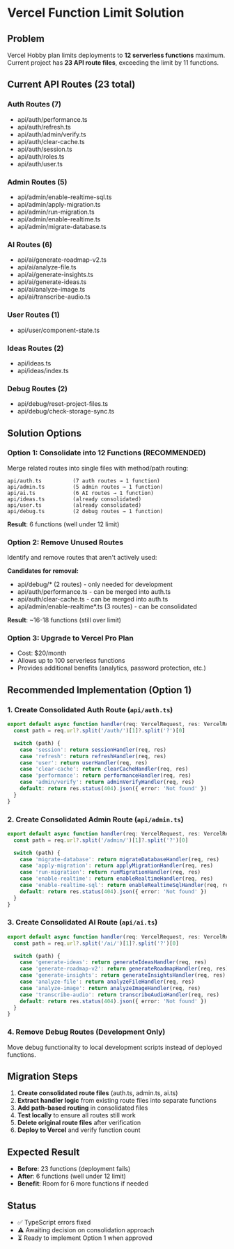 # Vercel Function Limit Solution

## Problem
Vercel Hobby plan limits deployments to **12 serverless functions** maximum.
Current project has **23 API route files**, exceeding the limit by 11 functions.

## Current API Routes (23 total)

### Auth Routes (7)
- api/auth/performance.ts
- api/auth/refresh.ts
- api/auth/admin/verify.ts
- api/auth/clear-cache.ts
- api/auth/session.ts
- api/auth/roles.ts
- api/auth/user.ts

### Admin Routes (5)
- api/admin/enable-realtime-sql.ts
- api/admin/apply-migration.ts
- api/admin/run-migration.ts
- api/admin/enable-realtime.ts
- api/admin/migrate-database.ts

### AI Routes (6)
- api/ai/generate-roadmap-v2.ts
- api/ai/analyze-file.ts
- api/ai/generate-insights.ts
- api/ai/generate-ideas.ts
- api/ai/analyze-image.ts
- api/ai/transcribe-audio.ts

### User Routes (1)
- api/user/component-state.ts

### Ideas Routes (2)
- api/ideas.ts
- api/ideas/index.ts

### Debug Routes (2)
- api/debug/reset-project-files.ts
- api/debug/check-storage-sync.ts

## Solution Options

### Option 1: Consolidate into 12 Functions (RECOMMENDED)
Merge related routes into single files with method/path routing:

```
api/auth.ts          (7 auth routes → 1 function)
api/admin.ts         (5 admin routes → 1 function)
api/ai.ts            (6 AI routes → 1 function)
api/ideas.ts         (already consolidated)
api/user.ts          (already consolidated)
api/debug.ts         (2 debug routes → 1 function)
```

**Result**: 6 functions (well under 12 limit)

### Option 2: Remove Unused Routes
Identify and remove routes that aren't actively used:

**Candidates for removal:**
- api/debug/* (2 routes) - only needed for development
- api/auth/performance.ts - can be merged into auth.ts
- api/auth/clear-cache.ts - can be merged into auth.ts
- api/admin/enable-realtime*.ts (3 routes) - can be consolidated

**Result**: ~16-18 functions (still over limit)

### Option 3: Upgrade to Vercel Pro Plan
- Cost: $20/month
- Allows up to 100 serverless functions
- Provides additional benefits (analytics, password protection, etc.)

## Recommended Implementation (Option 1)

### 1. Create Consolidated Auth Route (`api/auth.ts`)
```typescript
export default async function handler(req: VercelRequest, res: VercelResponse) {
  const path = req.url?.split('/auth/')[1]?.split('?')[0]

  switch (path) {
    case 'session': return sessionHandler(req, res)
    case 'refresh': return refreshHandler(req, res)
    case 'user': return userHandler(req, res)
    case 'clear-cache': return clearCacheHandler(req, res)
    case 'performance': return performanceHandler(req, res)
    case 'admin/verify': return adminVerifyHandler(req, res)
    default: return res.status(404).json({ error: 'Not found' })
  }
}
```

### 2. Create Consolidated Admin Route (`api/admin.ts`)
```typescript
export default async function handler(req: VercelRequest, res: VercelResponse) {
  const path = req.url?.split('/admin/')[1]?.split('?')[0]

  switch (path) {
    case 'migrate-database': return migrateDatabaseHandler(req, res)
    case 'apply-migration': return applyMigrationHandler(req, res)
    case 'run-migration': return runMigrationHandler(req, res)
    case 'enable-realtime': return enableRealtimeHandler(req, res)
    case 'enable-realtime-sql': return enableRealtimeSqlHandler(req, res)
    default: return res.status(404).json({ error: 'Not found' })
  }
}
```

### 3. Create Consolidated AI Route (`api/ai.ts`)
```typescript
export default async function handler(req: VercelRequest, res: VercelResponse) {
  const path = req.url?.split('/ai/')[1]?.split('?')[0]

  switch (path) {
    case 'generate-ideas': return generateIdeasHandler(req, res)
    case 'generate-roadmap-v2': return generateRoadmapHandler(req, res)
    case 'generate-insights': return generateInsightsHandler(req, res)
    case 'analyze-file': return analyzeFileHandler(req, res)
    case 'analyze-image': return analyzeImageHandler(req, res)
    case 'transcribe-audio': return transcribeAudioHandler(req, res)
    default: return res.status(404).json({ error: 'Not found' })
  }
}
```

### 4. Remove Debug Routes (Development Only)
Move debug functionality to local development scripts instead of deployed functions.

## Migration Steps

1. **Create consolidated route files** (auth.ts, admin.ts, ai.ts)
2. **Extract handler logic** from existing route files into separate functions
3. **Add path-based routing** in consolidated files
4. **Test locally** to ensure all routes still work
5. **Delete original route files** after verification
6. **Deploy to Vercel** and verify function count

## Expected Result
- **Before**: 23 functions (deployment fails)
- **After**: 6 functions (well under 12 limit)
- **Benefit**: Room for 6 more functions if needed

## Status
- ✅ TypeScript errors fixed
- ⚠️ Awaiting decision on consolidation approach
- ⏳ Ready to implement Option 1 when approved
